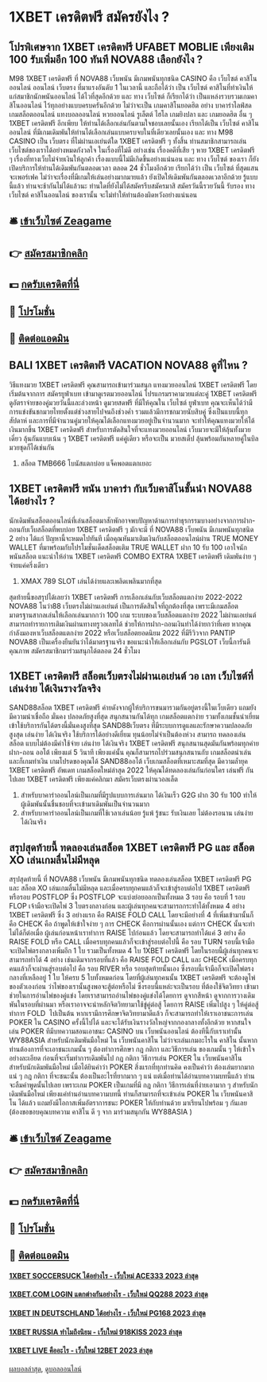 # 1XBET เครดิตฟรี สมัครยังไง ?
## โปรพิเศษจาก 1XBET เครดิตฟรี UFABET MOBLIE เพียงเติม 100 รับเพิ่มอีก 100 ทันที NOVA88 เลือกยังไง ?
M98 1XBET เครดิตฟรี ที่ NOVA88 เว็บพนัน มีเกมพนันทุกชนิด CASINO คือ เว็บไซต์ คาสิโนออนไลน์ ออนไลน์ เว็บตรง ที่มาแรงอันดับ 1 ในเวลานี้ และถือได้ว่า เป็น เว็บไซต์ คาสิโนที่ทำเงินให้แก่สมาชิกนักพนันออนไลน์ ได้ไวที่สุดอีกด้วย และ ทาง เว็บไซต์ ก็เรียกได้ว่า เป็นแหล่งรวบรวมเกมคาสิโนออนไลน์ ไว้ทุกอย่างแบบครบครันอีกด้วย ไม่ว่าจะเป็น เกมคาสิโนยอดฮิต อย่าง บาคาร่าไลฟ์สด เกมสล็อตออนไลน์ แทงบอลออนไลน์ หวยออนไลน์ รูเล็ตต์ ไฮโล เกมยิงปลา และ เกมยอดฮิต อื่น ๆ 1XBET เครดิตฟรี อีกเพียบ ให้ท่านได้เลือกเล่นกันตามใจชอบเลยนั้นเอง เรียกได้เป็น เว็บไซต์ คาสิโนออนไลน์ ที่มีเกมเดิมพันให้ท่านได้เลือกเล่นแบบครบจบในที่เดียวเลยนั้นเอง และ ทาง M98 CASINO เป็น เว็บตรง ที่ไม่ผ่านเอเย่นต์ใด 1XBET เครดิตฟรี ๆ ทั้งสิ้น ท่านสมาชิกสามารถเล่นเว็บไซต์ของเราได้อย่างหมดกังวลใจ ในเรื่องที่ไม่ดี อย่างเช่น เรื่องคดีที่เสีย ๆ หาย 1XBET เครดิตฟรี ๆ เรื่องที่ทางเว็บไม่จ่ายเงินให้ลูกค้า เรื่องแบบนี้ไม่มีเกิดขึ้นอย่างแน่นอน และ ทาง เว็บไซต์ ของเรา ก็ยังเปิดบริการให้ท่านได้เดิมพันกันตลอดเวลา ตลอด 24 ชั่วโมงอีกด้วย เรียกได้ว่า เป็น เว็บไซต์ ที่สุดแสนจะเพอร์เฟค ไม่ว่าจะเรื่องที่มีเกมให้เล่นอย่างมากมายแล้ว ยังเปิดให้เดิมพันกันตลอดเวลาอีกด้วย รู้แบบนี้แล้ว ท่านจะช้ากันไม่ได้แล้วนะ ท่านใดที่ยังไม่ได้สมัครรีบสมัครมาสิ สมัครวันนี้รวยวันนี้ รับรอง ทาง เว็บไซต์ คาสิโนออนไลน์ ของเรานั้น จะไม่ทำให้ท่านต้องผิดหวังอย่างแน่นอน

## 🛎 [เข้าเว็บไซต์ Zeagame](https://bit.ly/3SdLNi2)
## 👉 [สมัครสมาชิกคลิก](https://bit.ly/3SdLNi2)
## 💵 [กดรับเครดิตที่นี่](https://bit.ly/3dyRKHj)
## 👑 [โปรโมชั่น](https://bit.ly/3dyRKHj)
## 📱 [ติดต่อแอดมิน](https://bit.ly/3dyRKHj)

## BALI 1XBET เครดิตฟรี VACATION NOVA88 ดูที่ไหน ?
วิธีแทงมวย 1XBET เครดิตฟรี คุณสามารถเข้ามาร่วมสนุก แทงมวยออนไลน์ 1XBET เครดิตฟรี โดยเริ่มต้นจากการ สมัครยูฟ่าเบท เข้ามาดูเรตมวยออนไลน์ โปรแกรมราคามวยแต่ละคู่ 1XBET เครดิตฟรี ดูอัตราจ่ายของคู่มวยวันนี้และล่วงหน้า ดูมวยสดฟรี ที่มีให้คุณใน เว็บไซต์ ยูฟ่าเบท
คุณจะเห็นได้ว่ามีการแข่งขันชกมวยไทยตั้งแต่ช่วงสายไปจนถึงช่วงค่ำ รวมแล้วมีการชกมวยนับสิบคู่ ซึ่งเป็นแบบนี้ทุกสัปดาห์ และการที่มีจำนวนคู่มวยให้คุณได้เลือกแทงมวยอยู่เป็นจำนวนมาก จะทำให้คุณแทงมวยให้ได้เงินมากขึ้น 1XBET เครดิตฟรี สำหรับการตัดสินใจที่จะแทงมวยออนไลน์ เว็บมวยจะมีให้ลุ้นทั้งมวยเดี่ยว ลุ้นกันแบบเน้น ๆ 1XBET เครดิตฟรี แค่คู่เดียว หรือจะเป็น มวยสเต็ป ลุ้นพร้อมกันหลายคู่ในบิลมวยชุดก็ได้เช่นกัน
1. สล็อต TMB666 โบนัสแตกบ่อย แจ็คพอตแตกเยอะ

## 1XBET เครดิตฟรี พนัน บาคาร่า กับเว็บคาสิโนชั้นนำ NOVA88 ได้อย่างไร ?
นักเดิมพันสล็อตออนไลน์ที่เล่นสล็อตมาสักพักอาจพบปัญหาด้านการทำธุรกรรมบางอย่างจากการฝาก-ถอนกับเว็บสล็อตที่พบบ่อย 1XBET เครดิตฟรี ๆ มักจะมี ที่ NOVA88 เว็บพนัน มีเกมพนันทุกชนิด 2 อย่าง ได้แก่
ปัญหานี้จะหมดไปทันที เมื่อคุณหันมาเติมเงินกับสล็อตออนไลน์ผ่าน TRUE MONEY WALLET ที่มาพร้อมกับโปรโมชั่นเด็ดสล็อตเติม TRUE WALLET ฝาก 10 รับ 100 เอาใจนักพนันสล็อต
แนะนำให้อ่าน 1XBET เครดิตฟรี COMBO EXTRA 1XBET เครดิตฟรี เดิมพันง่าย ๆ จ่ายแค่ครึ่งเดียว
1. XMAX 789 SLOT เล่นได้ง่ายและเพลิดเพลินมากที่สุด

สุดท้ายนี้ขอสรุปได้เลยว่า 1XBET เครดิตฟรี การเลือกเล่นกับเว็บสล็อตแตกง่าย 2022-2022 NOVA88 โนว่า88 เว็บตรงไม่ผ่านเอเย่นต์ เป็นการตัดสินใจที่ถูกต้องที่สุด เพราะมีเกมสล็อตมาตรฐานสากลเล่นให้เลือกเล่นมากกว่า 100 เกม ระบบของเว็บสล็อตแตกง่าย 2022 ไม่ผ่านเอเย่นต์ สามารถทำรายการเติมเงินผ่านทางทรูวอเลทได้ ช่วยให้การฝาก-ถอนเงินทำได้ง่ายกว่าที่เคย หากคุณกำลังมองหาเว็บสล็อตแตกง่าย 2022 หรือเว็บสล็อตยอดนิยม 2022 ที่มีรีวิวจาก PANTIP NOVA88 เป็นเครื่องยืนยันว่าได้มาตรฐานจริง ขอแนะนำให้เลือกเล่นกับ PGSLOT เว็บนี้การันตีคุณภาพ สมัครสมาชิกมาร่วมสนุกได้ตลอด 24 ชั่วโมง

## 1XBET เครดิตฟรี สล็อตเว็บตรงไม่ผ่านเอเย่นต์ วอ เลท เว็บไซต์ที่เล่นง่าย ได้เงินรางวัลจริง
SAND88สล็อต 1XBET เครดิตฟรี ค่ายดังจากผู้ให้บริการขนมารวมกันอยู่ตรงนี้ในเว็บเดียว แถมยังมีความน่าเชื่อถือ มั่นคง ปลอดภัยสูงที่สุด สนุกสนานกันได้ทุก เกมสล็อตแตกง่าย รวมทั้งเกมชั้นนำเยี่ยม เข้าใช้บริการกันได้ตรงนี้มั่นคงสูงที่สุด SAND88เว็บตรง ที่มีระบบการดูแลและรักษาความปลอดภัยสูงสุด เล่นง่าย ได้เงินจริง ใช้บริการได้อย่างดีเยี่ยม ทุนน้อยไม่จำเป็นต้องห่วง สามารถ ทดลองเล่นสล็อต แบบไม่ต้องมีค่าใช้จ่าย เล่นง่าย ได้เงินจริง 1XBET เครดิตฟรี สนุกสนานสุดมันกันพร้อมทุกค่าย ฝาก-ถอน ออโต้ เพียงแต่ 5 วินาที เพียงแค่นั้น คุณก็สามารถไปร่วมสนุกสนานกับ เกมสล็อตน่าเล่น และก็เกมทำเงิน เกมโปรดของคุณได้ SAND88ออโต้ เว็บเกมสล็อตที่เหมาะสมที่สุด มีความล้ำยุค 1XBET เครดิตฟรี อัพเดท เกมสล็อตใหม่ล่าสุด 2022 ให้คุณได้ทดลองเล่นกันก่อนใคร เล่นฟรี กันไปเลย 1XBET เครดิตฟรี เพียงแค่คลิกมา สมัครเว็บตรงผ่านวอลเล็ต
1. สำหรับบาคาร่าออนไลน์เป็นเกมที่มีรูปแบบการเล่นมาก ได้เงินเร็ว G2G ฝาก 30 รับ 100 ทำให้ผู้เดิมพันนั้นชื่นชอบที่จะเข้ามาเดิมพันเป็นจำนวนมาก
2. สำหรับบาคาร่าออนไลน์เป็นเกมที่ใช้เวลาเล่นน้อย รู้แพ้ รู้ชนะ รับเงินเลย ไม่ต้องรอนาน เล่นง่าย ได้เงินจริง

## สรุปสุดท้ายนี้ ทดลองเล่นสล็อต 1XBET เครดิตฟรี PG และ สล็อต XO เล่นเกมลื่นไม่มีหลุด
สรุปสุดท้ายนี้ ที่ NOVA88 เว็บพนัน มีเกมพนันทุกชนิด ทดลองเล่นสล็อต 1XBET เครดิตฟรี PG และ สล็อต XO เล่นเกมลื่นไม่มีหลุด และเมื่อครบทุกคนแล้วก็จะเข้าสู่รอบต่อไป 1XBET เครดิตฟรี หรือรอบ POSTFLOP ซึ่ง POSTFLOP จะแบ่งย่อยออกเป็นทั้งหมด 3 รอบ คือ รอบที่ 1 รอบ FLOP เจ้ามือจะเปิดไพ่ 3 ใบตรงกลางก่อน และผู้เล่นทุกคนจะสามารถกระทำได้ทั้งหมด 4 อย่าง 1XBET เครดิตฟรี ซึ่ง 3 อย่างแรก คือ RAISE FOLD CALL โดยจะมีอย่างที่ 4 ที่เพิ่มเข้ามานั้นก็คือ CHECK คือ ถ้าพูดให้เข้าใจง่าย ๆ การ CHECK คือการผ่านนั้นเอง แต่การ CHECK นั้นจะทำไม่ได้ก็ต่อเมื่อ ผู้เล่นก่อนหน้าเราทำการ RAISE ไปก่อนแล้ว โดยจะสามารถทำได้แค่ 3 อย่าง คือ RAISE FOLD หรือ CALL เมื่อครบทุกคนแล้วก็จะเข้าสู่รอบต่อไปนี้ คือ รอบ TURN รอบนี้เจ้ามือจะเปิดไพ่ตรงกลางเพิ่มอีก 1 ใบ รวมเป็นทั้งหมด 4 ใบ 1XBET เครดิตฟรี โดยในรอบนี้ผู้เล่นทุกคนจะสามารถทำได้ 4 อย่าง เช่นเดิมจากรอบที่แล้ว คือ RAISE FOLD CALL และ CHECK เมื่อครบทุกคนแล้วก็จะผ่านสู่รอบต่อไป คือ รอบ RIVER หรือ รอบสุดท้ายนั้นเอง ซึ่งรอบนี้เจ้ามือก็จะเปิดไพ่ตรงกลางที่เหลืออยู่ 1 ใบ ให้ครบ 5 ใบทั้งหมดก่อน โดยที่ผู้เล่นทุกคนนั้น 1XBET เครดิตฟรี จะต้องดูไพ่ของตัวเองก่อน ว่าไพ่ของเรานั้นสูงพอจะสู้ต่อหรือไม่ ซึ่งรอบนี้แหล่ะจะเป็นรอบ ที่ต้องใช้จิตวิทยา เข้ามาช่วยในการอ่านไพ่ของคู่แข่ง โดยเราสามารถอ่านไพ่ของคู่แข่งได้โดยการ ดูจากสีหน้า ดูจากการวางเดิมพันในรอบที่ผ่านมา หรือเราอาจจะนำหลักจิตวิทยามาใช้ขู่คู่ต่อสู้ โดยการ RAISE เพิ่มไปสูง ๆ ให้คู่ต่อสู้ทำการ FOLD  ไปเป็นต้น หากเรามีการศึกษาจิตวิทยามาดีแล้ว ก็จะสามารถทำให้เราเอาชนะการเล่น POKER ใน CASINO ครั้งนี้ไปได้ และจะได้รับเงินรางวัลใหญ่จากกองกลางทั้งอีกด้วย หากสนใจเล่น POKER ทีมีบทความสอนเอาชนะ CASINO บน เว็บพนันออนไลน์ ต้องทีนี้กับเราเท่านั้น WY88ASIA
สำหรับนักเดิมพันมือใหม่ ใน เว็บพนันคาสิโน ไม่ว่าจะเล่นเกมอะไรใน คาสิโน นั้นหากท่านต้องการที่จะเอาชนะเกมนั้น ๆ ต้องทำการศึกษา กฎ กติกา และวิธีการเล่น ของเกมนั้น ๆ ให้เข้าใจอย่างละเอียด ก่อนที่จะเริ่มทำการเดิมพันไป กฎ กติกา วิธีการเล่น POKER ใน เว็บพนันคาสิโน สำหรับนักเดิมพันมือใหม่ เมื่อได้ยินคำว่า POKER สิ่งแรกที่ทุกท่านคิด คงเป็นคำว่า ต้องเล่นยากมากแน่ ๆ กฎ กติกา ที่จะชนะนั้น ต้องเป็นอะไรที่ยากมาก ๆ แน่ แต่เมื่อท่านได้อ่านบทความบทนี้แล้ว ท่านจะลืมคำพูดนั้นไปเลย เพราะเกม POKER เป็นเกมที่มี กฎ กติกา วิธีการเล่นที่ง่ายเอามาก ๆ สำหรับนักเดิมพันมือใหม่ เพียงแค่ท่านอ่านบทความบทนี้ ท่านก็สามารถที่จะเข้าเล่น POKER ใน เว็บพนันคาสิโน ได้แล้ว แถมยังมีโอกาสเพิ่มอัตราการชนะ POKER ให้กับท่านด้วย มาเรียนไปพร้อม ๆ กันเลย (ต้องขอขอบคุณบทความ คาสิโน ดี ๆ จาก มาร่วมสนุกกัน WY88ASIA )

## 🛎 [เข้าเว็บไซต์ Zeagame](https://bit.ly/3SdLNi2)
## 👉 [สมัครสมาชิกคลิก](https://bit.ly/3SdLNi2)
## 💵 [กดรับเครดิตที่นี่](https://bit.ly/3dyRKHj)
## 👑 [โปรโมชั่น](https://bit.ly/3dyRKHj)
## 📱 [ติดต่อแอดมิน](https://bit.ly/3dyRKHj)

#### [1XBET SOCCERSUCK ได้อย่างไร - เว็บใหม่ ACE333 2023 ล่าสุด](https://atom.io/themes/1xbet%20soccersuck%20ได้อย่างไร%20-%20เว็บใหม่%20ace333%202023%20ล่าสุด)
#### [1XBET.COM LOGIN แตกต่างกันอย่างไร - เว็บใหม่ QQ288 2023 ล่าสุด](https://atom.io/themes/1xbet.com%20login%20แตกต่างกันอย่างไร%20-%20เว็บใหม่%20qq288%202023%20ล่าสุด)
#### [1XBET IN DEUTSCHLAND ได้อย่างไร - เว็บใหม่ PG168 2023 ล่าสุด](https://atom.io/themes/1xbet%20in%20deutschland%20ได้อย่างไร%20-%20เว็บใหม่%20pg168%202023%20ล่าสุด)
#### [1XBET RUSSIA ทำไมถึงนิยม - เว็บใหม่ 918KISS 2023 ล่าสุด](https://atom.io/themes/1xbet%20russia%20ทำไมถึงนิยม%20-%20เว็บใหม่%20918kiss%202023%20ล่าสุด)
#### [1XBET LIVE คืออะไร - เว็บใหม่ 12BET 2023 ล่าสุด](https://atom.io/themes/1xbet%20live%20คืออะไร%20-%20เว็บใหม่%2012bet%202023%20ล่าสุด)

[ผลบอลล่าสุด](https://siamsport.tv "ผลบอลล่าสุด"), [ดูบอลออนไลน์](https://siamsport.tv/ดูบอลสด "ดูบอลออนไลน์")